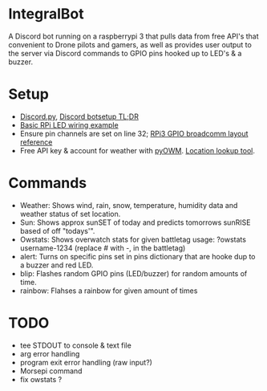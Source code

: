 # IntegralBot
A Discord bot running on a raspberrypi 3 that pulls data from free API's that convenient to Drone pilots and gamers, as well as provides user output to the server via Discord commands to GPIO pins hooked up to LED's & a buzzer.
# Setup
* [Discord.py](https://github.com/Rapptz/discord.py), [Discord botsetup TL;DR](https://www.reddit.com/r/discordapp/comments/5tl7xd/how_to_make_a_discord_bot_tldr_edition/)
* [Basic RPi LED wiring example](https://imgur.com/a/dwl7CFP)
* Ensure pin channels are set on line 32; [RPi3 GPIO broadcomm layout reference](https://imgur.com/a/7G1IacE)
* Free API key & account for weather with [pyOWM](https://github.com/csparpa/pyowm). [Location lookup tool](https://openweathermap.org/).  
# Commands
* Weather: Shows wind, rain, snow, temperature, humidity data and weather status of set location.
* Sun: Shows approx sunSET of today and predicts tomorrows sunRISE based of off "todays'".
* Owstats: Shows overwatch stats for given battletag usage: ?owstats username-1234 (replace # with -, in the battletag)
* alert: Turns on specific pins set in pins dictionary that are hooke dup to a buzzer and red LED.
* blip: Flashes random GPIO pins (LED/buzzer) for random amounts of time.
* rainbow: Flahses a rainbow for given amount of times
# TODO
* tee STDOUT to console & text file
* arg error handling
* program exit error handling (raw input?)
* Morsepi command
* fix owstats ?
